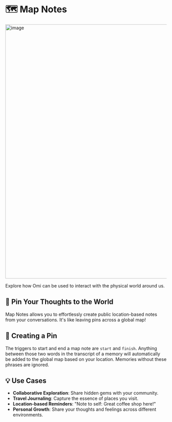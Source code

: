 # 🗺️ Map Notes
<img width="792" alt="image" src="https://github.com/user-attachments/assets/a3efe13c-3986-46ed-96ed-a19a64174027">

Explore how Omi can be used to interact with the physical world around us.

## 📌 Pin Your Thoughts to the World
Map Notes allows you to effortlessly create public location-based notes from your conversations. It's like leaving pins across a global map!

## 🌟 Creating a Pin
The triggers to start and end a map note are `start` and `finish`. 
Anything between those two words in the transcript of a memory will automatically be added to the global map based on your location.
Memories without these phrases are ignored.

## 💡 Use Cases

- **Collaborative Exploration**: Share hidden gems with your community.
- **Travel Journaling**: Capture the essence of places you visit.
- **Location-based Reminders**: "Note to self: Great coffee shop here!"
- **Personal Growth**: Share your thoughts and feelings across different environments.
